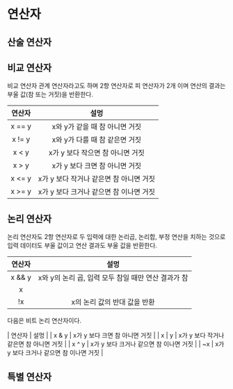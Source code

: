# 연산자

## 산술 연산자



## 비교 연산자

비교 연산자 관계 연산자라고도 하며 2항 연산자로 피 연산자가 2개 이며 연산의 결과는 부울 값(참 또는 거짓)을 반환한다. 

| 연산자 | 설멍 |
|:---------:|:-----------------------------------:|
| x == y  |  x와 y가 같을 때 참 아니면 거짓            |
| x != y  |  x와 y가 다를 때 참 같은면 거짓            |
| x < y  |   x가 y 보다 작으면 참 아니면 거짓          |
| x > y  |   x가 y 보다 크면 참 아니면 거짓            |
| x <= y  |  x가 y 보다 작거나 같은면 참 아니면 거짓     |
| x >= y  |  x가 y 보다 크거나 같으면 참 이나면 거짓     |


## 논리 연산자 

논리 연산자도 2항 연산자로 두 입력에 대한 논리곱, 논리합, 부정 연산을 치하는 것으로 입력 데이터도 부울 값이고 연산 결과도 부울 값을 반환한다.  

| 연산자 | 설멍 |
|:---------:|:------------------------------------------------:|
| x && y  |  x와 y의 논리 곱, 입력 모두 참일 때만 연산 결과가 참       |
| x || y  |  x와 y의 논리 합, 입력 모두 거짓을 때만 연산 결과가 참      |
| !x      |  x의 논리 값의 반대 값을 반환                           |


다음은 비트 논리 연산자이다. 

| 연산자 | 설멍 |
| x & y  |   x가 y 보다 크면 참 아니면 거짓            |
| x | y  |  x가 y 보다 작거나 같은면 참 아니면 거짓     |
| x ^ y  |  x가 y 보다 크거나 같으면 참 이나면 거짓     |
| ~x  |  x가 y 보다 크거나 같으면 참 이나면 거짓     |



## 특별 연산자 






